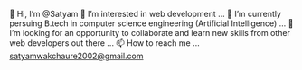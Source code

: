 👋 Hi, I’m @Satyam
👀 I’m interested in web development ...
🌱 I’m currently persuing B.tech in computer science engineering (Artificial Intelligence) ...
💞️ I’m looking for an opportunity to collaborate and learn new skills from other web developers out there ...
📫 How to reach me ... satyamwakchaure2002@gmail.com

<!---
satyam5430/satyam5430 is a ✨ special ✨ repository because its `README.md` (this file) appears on your GitHub profile.
You can click the Preview link to take a look at your changes.
--->
